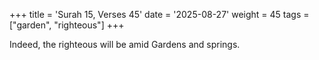 +++
title = 'Surah 15, Verses 45'
date = '2025-08-27'
weight = 45
tags = ["garden", "righteous"]
+++

Indeed, the righteous will be amid Gardens and springs.